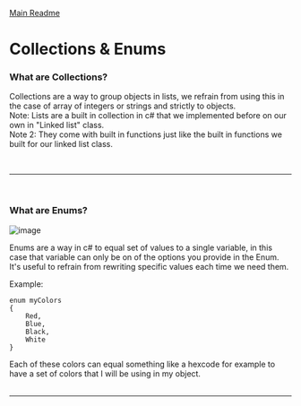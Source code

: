 [Main Readme](https://github.com/shadilios/reading-notes/blob/main/README.md)

# Collections & Enums

### What are Collections?

Collections are a way to group objects in lists, we refrain from using this in the case of array of integers or strings and strictly to objects.  
Note: Lists are a built in collection in c# that we implemented before on our own in "Linked list" class.  
Note 2: They come with built in functions just like the built in functions we built for our linked list class.  

<br><hr><br>

### What are Enums?
![image](https://churchm.ag/wp-content/uploads/2012/07/021.jpg)  

Enums are a way in c# to equal set of values to a single variable, in this case that variable can only be on of the options you provide in the Enum.  
It's useful to refrain from rewriting specific values each time we need them.  

Example:  
```
enum myColors
{
    Red,
    Blue,
    Black,
    White
}
```
Each of these colors can equal something like a hexcode for example to have a set of colors that I will be using in my object.  
<br><hr><br>



